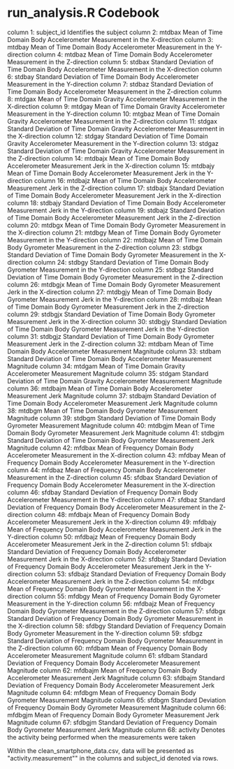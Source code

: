 run_analysis.R Codebook
========================================================
column 1: subject_id
    Identifies the subject
column 2: mtdbax
    Mean of Time Domain Body Accelerometer Measurement in the X-direction
column 3: mtdbay
    Mean of Time Domain Body Accelerometer Measurement in the Y-direction
column 4: mtdbaz
    Mean of Time Domain Body Accelerometer Measurement in the Z-direction
column 5: stdbax
    Standard Deviation of Time Domain Body Accelerometer Measurement in the X-direction
column 6: stdbay
    Standard Deviation of Time Domain Body Accelerometer Measurement in the Y-direction
column 7: stdbaz
    Standard Deviation of Time Domain Body Accelerometer Measurement in the Z-direction
column 8: mtdgax
    Mean of Time Domain Gravity Accelerometer Measurement in the X-direction
column 9: mtdgay
    Mean of Time Domain Gravity Accelerometer Measurement in the Y-direction
column 10: mtgbaz
    Mean of Time Domain Gravity Accelerometer Measurement in the Z-direction
column 11: stdgax
    Standard Deviation of Time Domain Gravity Accelerometer Measurement in the X-direction
column 12: stdgay
    Standard Deviation of Time Domain Gravity Accelerometer Measurement in the Y-direction
column 13: stdgaz
    Standard Deviation of Time Domain Gravity Accelerometer Measurement in the Z-direction
column 14: mtdbajx
    Mean of Time Domain Body Accelerometer Measurement Jerk in the X-direction
column 15: mtdbajy
    Mean of Time Domain Body Accelerometer Measurement Jerk in the Y-direction
column 16: mtdbajz
    Mean of Time Domain Body Accelerometer Measurement Jerk in the Z-direction
column 17: stdbajx
    Standard Deviation of Time Domain Body Accelerometer Measurement Jerk in the X-direction
column 18: stdbajy
    Standard Deviation of Time Domain Body Accelerometer Measurement Jerk in the Y-direction
column 19: stdbajz
    Standard Deviation of Time Domain Body Accelerometer Measurement Jerk in the Z-direction
column 20: mtdbgx
    Mean of Time Domain Body Gyrometer Measurement in the X-direction
column 21: mtdbgy
    Mean of Time Domain Body Gyrometer Measurement in the Y-direction
column 22: mtdbajz
    Mean of Time Domain Body Gyrometer Measurement in the Z-direction
column 23: stdbgx
    Standard Deviation of Time Domain Body Gyrometer Measurement in the X-direction
column 24: stdbgy
    Standard Deviation of Time Domain Body Gyrometer Measurement in the Y-direction
column 25: stdbgz
    Standard Deviation of Time Domain Body Gyrometer Measurement in the Z-direction
column 26: mtdbgjx
    Mean of Time Domain Body Gyrometer Measurement Jerk in the X-direction
column 27: mtdbgjy
    Mean of Time Domain Body Gyrometer Measurement Jerk in the Y-direction
column 28: mtdbajz
    Mean of Time Domain Body Gyrometer Measurement Jerk in the Z-direction
column 29: stdbgjx
    Standard Deviation of Time Domain Body Gyrometer Measurement Jerk in the X-direction
column 30: stdbgjy
    Standard Deviation of Time Domain Body Gyrometer Measurement Jerk in the Y-direction
column 31: stdbgjz
    Standard Deviation of Time Domain Body Gyrometer Measurement Jerk in the Z-direction
column 32: mtdbam
    Mean of Time Domain Body Accelerometer Measurement Magnitude
column 33: stdbam
    Standard Deviation of Time Domain Body Accelerometer Measurement Magnitude
column 34: mtdgam
    Mean of Time Domain Gravity Accelerometer Measurement Magnitude
column 35: stdgam
    Standard Deviation of Time Domain Gravity Accelerometer Measurement Magnitude
column 36: mtdbajm
    Mean of Time Domain Body Accelerometer Measurement Jerk Magnitude
column 37: stdbajm
    Standard Deviation of Time Domain Body Accelerometer Measurement Jerk Magnitude
column 38: mtdbgm
    Mean of Time Domain Body Gyrometer Measurement Magnitude
column 39: stdbgm
    Standard Deviation of Time Domain Body Gyrometer Measurement Magnitude
column 40: mtdbgjm
    Mean of Time Domain Body Gyrometer Measurement Jerk Magnitude
column 41: stdbgjm
    Standard Deviation of Time Domain Body Gyrometer Measurement Jerk Magnitude
column 42: mfdbax
    Mean of Frequency Domain Body Accelerometer Measurement in the X-direction
column 43: mfdbay
    Mean of Frequency Domain Body Accelerometer Measurement in the Y-direction
column 44: mfdbaz
    Mean of Frequency Domain Body Accelerometer Measurement in the Z-direction
column 45: sfdbax
    Standard Deviation of Frequency Domain Body Accelerometer Measurement in the X-direction
column 46: sfdbay
    Standard Deviation of Frequency Domain Body Accelerometer Measurement in the Y-direction
column 47: sfdbaz
    Standard Deviation of Frequency Domain Body Accelerometer Measurement in the Z-direction
column 48: mfdbajx
    Mean of Frequency Domain Body Accelerometer Measurement Jerk in the X-direction
column 49: mfdbajy
    Mean of Frequency Domain Body Accelerometer Measurement Jerk in the Y-direction
column 50: mfdbajz
    Mean of Frequency Domain Body Accelerometer Measurement Jerk in the Z-direction
column 51: sfdbajx
    Standard Deviation of Frequency Domain Body Accelerometer Measurement Jerk in the X-direction
column 52: sfdbajy
    Standard Deviation of Frequency Domain Body Accelerometer Measurement Jerk in the Y-direction
column 53: sfdbajz
    Standard Deviation of Frequency Domain Body Accelerometer Measurement Jerk in the Z-direction
column 54: mfdbgx
    Mean of Frequency Domain Body Gyrometer Measurement in the X-direction
column 55: mfdbgy
    Mean of Frequency Domain Body Gyrometer Measurement in the Y-direction
column 56: mfdbajz
    Mean of Frequency Domain Body Gyrometer Measurement in the Z-direction
column 57: sfdbgx
    Standard Deviation of Frequency Domain Body Gyrometer Measurement in the X-direction
column 58: sfdbgy
    Standard Deviation of Frequency Domain Body Gyrometer Measurement in the Y-direction
column 59: sfdbgz
    Standard Deviation of Frequency Domain Body Gyrometer Measurement in the Z-direction
column 60: mfdbam
    Mean of Frequency Domain Body Accelerometer Measurement Magnitude
column 61: sfdbam
    Standard Deviation of Frequency Domain Body Accelerometer Measurement Magnitude
column 62: mfdbajm
    Mean of Frequency Domain Body Accelerometer Measurement Jerk Magnitude
column 63: sfdbajm
    Standard Deviation of Frequency Domain Body Accelerometer Measurement Jerk Magnitude
column 64: mfdbgm
    Mean of Frequency Domain Body Gyrometer Measurement Magnitude
column 65: sfdbgm
    Standard Deviation of Frequency Domain Body Gyrometer Measurement Magnitude
column 66: mfdbgjm
    Mean of Frequency Domain Body Gyrometer Measurement Jerk Magnitude
column 67: sfdbgjm
    Standard Deviation of Frequency Domain Body Gyrometer Measurement Jerk Magnitude
column 68: activity
    Denotes the activity being performed when the measurements were taken
    
Within the clean_smartphone_data.csv, data will be presented as "activity.measurement""
in the columns and subject_id denoted via rows.